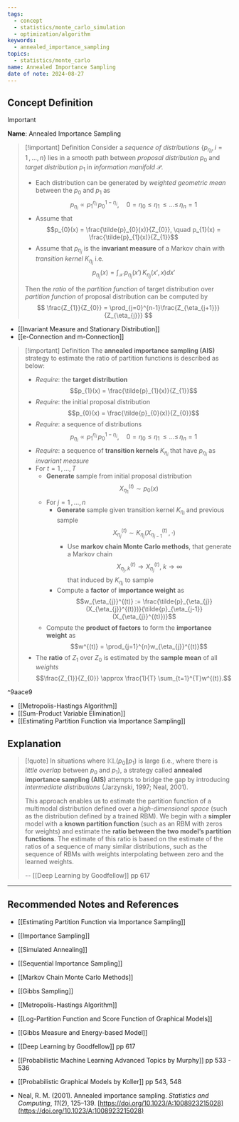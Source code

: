 ```yaml
---
tags:
  - concept
  - statistics/monte_carlo_simulation
  - optimization/algorithm
keywords:
  - annealed_importance_sampling
topics:
  - statistics/monte_carlo
name: Annealed Importance Sampling
date of note: 2024-08-27
---
```


## Concept Definition

>[!important]
>**Name**: Annealed Importance Sampling


>[!important] Definition
>Consider a *sequence of distributions* $\{ p_{\eta_{i}}, i=1\,{,}\ldots{,}\,n \}$ lies in a smooth path between *proposal distribution* $p_{0}$ and *target distribution*  $p_{1}$ in *information manifold* $\mathscr{P}$. 
>- Each distribution can be generated by *weighted geometric mean* between the $p_{0}$ and $p_{1}$ as $$p_{\eta_{i}} \propto p_{1}^{\eta_{i}}\, p_{0}^{1- \eta_{i}}, \quad 0=\eta_{0} \le \eta_{1} \,{\le}\ldots{\le}\, \eta_{n} = 1$$
>- Assume that $$p_{0}(x) = \frac{\tilde{p}_{0}(x)}{Z_{0}}, \quad p_{1}(x) = \frac{\tilde{p}_{1}(x)}{Z_{1}}$$
>- Assume that $p_{\eta_{j}}$ is the **invariant measure** of a Markov chain with *transition kernel* $K_{\eta_{j}}$ i.e. $$p_{\eta_{j}}(x) = \int_{\mathcal{X}}\, p_{\eta_{j}}(x')\,K_{\eta_{j}}(x', x) dx'$$
>  
>Then the *ratio* of the *partition function* of target distribution over *partition function* of proposal distribution can be computed by
>$$
> \frac{Z_{1}}{Z_{0}} = \prod_{j=0}^{n-1}\frac{Z_{\eta_{j+1}}}{Z_{\eta_{j}}}
>$$

- [[Invariant Measure and Stationary Distribution]]
- [[e-Connection and m-Connection]]

>[!important] Definition
>The **annealed importance sampling (AIS)** strategy to estimate the ratio of partition functions is described as below:
>- *Require*: the **target distribution** $$p_{1}(x) = \frac{\tilde{p}_{1}(x)}{Z_{1}}$$
>- *Require*: the initial proposal distribution $$p_{0}(x) = \frac{\tilde{p}_{0}(x)}{Z_{0}}$$ 
>- *Require*: a sequence of distributions $$p_{\eta_{i}} \propto p_{1}^{\eta_{i}}\, p_{0}^{1- \eta_{i}}, \quad 0=\eta_{0} \le \eta_{1} \,{\le}\ldots{\le}\, \eta_{n} = 1$$
>- *Require*: a sequence of **transition kernels** $K_{\eta_{i}}$ that have $p_{\eta_{i}}$ as *invariant measure*
>- For $t=1 \,{,}\ldots{,}\,T$
>	- **Generate** sample from initial proposal distribution $$X_{\eta_{1}}^{(t)} \sim p_{0}(x)$$
>	- For $j=1 \,{,}\ldots{,}\,n$
>		- **Generate** sample given transition kernel $K_{\eta_{i}}$ and previous sample $$X_{\eta_{j}}^{(t)} \sim K_{\eta_{j}}\left(X_{\eta_{j-1}}^{(t)}\,,\, \cdot\right)$$ 
>			- Use **markov chain Monte Carlo methods**, that generate a Markov chain $$X_{\eta_{j}, k}^{(t)} \to X_{\eta_{j}}^{(t)},\; k\to \infty $$ that induced by $K_{\eta_{i}}$ to sample
>		- Compute a **factor** of **importance weight** as   $$w_{\eta_{j}}^{(t)} := \frac{\tilde{p}_{\eta_{j}}(X_{\eta_{j}}^{(t)})}{\tilde{p}_{\eta_{j-1}}(X_{\eta_{j}}^{(t)})}$$
>	- Compute the **product of factors** to form the **importance weight** as $$w^{(t)} = \prod_{j=1}^{n}w_{\eta_{j}}^{(t)}$$
>- The **ratio** of $Z_{1}$ over $Z_{0}$ is estimated by the **sample mean** of all *weights* $$\frac{Z_{1}}{Z_{0}} \approx \frac{1}{T} \sum_{t=1}^{T}w^{(t)}.$$

^9aace9

- [[Metropolis-Hastings Algorithm]]
- [[Sum-Product Variable Elimination]]
- [[Estimating Partition Function via Importance Sampling]]



## Explanation

>[!quote]
>In situations where $\mathbb{KL}\left( p_{0} \left\|\right. p_{1} \right)$ is large (i.e., where there is *little overlap* between $p_0$ and $p_{1}$), a strategy called **annealed importance sampling (AIS)** attempts to bridge the gap by introducing *intermediate distributions* (Jarzynski, 1997; Neal, 2001).
>
>This approach enables us to estimate the partition function of a multimodal distribution defined over a *high-dimensional space* (such as the distribution defined by a trained RBM). We begin with a **simpler** model with a **known partition function** (such as an RBM with zeros for weights) and estimate the **ratio between the two model’s partition functions**. The estimate of this ratio is based on the estimate of the ratios of a sequence of many similar distributions, such as the sequence of RBMs with weights interpolating between zero and the learned weights.
>
>-- [[Deep Learning by Goodfellow]] pp 617



-----------
##  Recommended Notes and References


- [[Estimating Partition Function via Importance Sampling]]

- [[Importance Sampling]]
- [[Simulated Annealing]]
- [[Sequential Importance Sampling]]
- [[Markov Chain Monte Carlo Methods]]
- [[Gibbs Sampling]]
- [[Metropolis-Hastings Algorithm]]


- [[Log-Partition Function and Score Function of Graphical Models]]
- [[Gibbs Measure and Energy-based Model]]


- [[Deep Learning by Goodfellow]] pp 617
- [[Probabilistic Machine Learning Advanced Topics by Murphy]]  pp 533 - 536
- [[Probabilistic Graphical Models by Koller]] pp 543, 548
- Neal, R. M. (2001). Annealed importance sampling. _Statistics and Computing_, _11_(2), 125–139. [https://doi.org/10.1023/A:1008923215028](https://doi.org/10.1023/A:1008923215028)